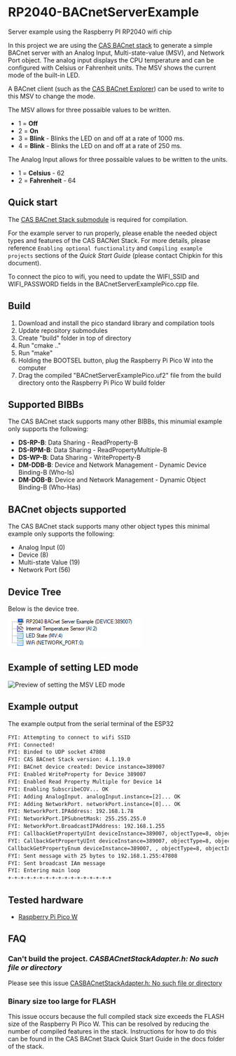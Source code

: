 # RP2040-BACnetServerExample
Server example using the Raspberry PI RP2040 wifi chip

In this project we are using the [CAS BACnet stack](https://www.bacnetstack.com/) to generate a simple BACnet server with an Analog Input, Multi-state-value (MSV), and Network Port object. The analog input displays the CPU temperature and can be configured with Celsius or Fahrenheit units. The MSV shows the current mode of the built-in LED.

A BACnet client (such as the [CAS BACnet Explorer](https://store.chipkin.com/products/tools/cas-bacnet-explorer)) can be used to write to this MSV to change the mode.

The MSV allows for three possaible values to be written.

- 1 = **Off**
- 2 = **On**
- 3 = **Blink** - Blinks the LED on and off at a rate of 1000 ms.
- 4 = **Blink** - Blinks the LED on and off at a rate of 250  ms.

The Analog Input allows for three possaible values to be written to the units.

- 1 = **Celsius** - 62
- 2 = **Fahrenheit** - 64

## Quick start

The [CAS BACnet Stack submodule](https://github.com/chipkin/BACnetServerExampleCPP/issues/8) is required for compilation.

For the example server to run properly, please enable the needed object types and features of the CAS BACNet Stack. For more details, please reference `Enabling optional functionality` and `Compiling example projects` sections of the *Quick Start Guide* (please contact Chipkin for this document).

To connect the pico to wifi, you need to update the WIFI_SSID and WIFI_PASSWORD fields in the BACnetServerExamplePico.cpp file.

## Build

1. Download and install the pico standard library and compilation tools
2. Update repository submodules
3. Create "build" folder in top of directory
4. Run "cmake .."
5. Run "make"
6. Holding the BOOTSEL button, plug the Raspberry Pi Pico W into the computer
7. Drag the compiled "BACnetServerExamplePico.uf2" file from the build directory onto the Raspberry Pi Pico W build folder

## Supported BIBBs

The CAS BACnet stack supports many other BIBBs, this minumial example only supports the following:

- **DS-RP-B**: Data Sharing - ReadProperty-B
- **DS-RPM-B**: Data Sharing - ReadPropertyMultiple-B
- **DS-WP-B**: Data Sharing - WriteProperty-B
- **DM-DDB-B**: Device and Network Management - Dynamic Device Binding-B (Who-Is)
- **DM-DOB-B**: Device and Network Management - Dynamic Object Binding-B (Who-Has)

## BACnet objects supported

The CAS BACnet stack supports many other object types this minimal example only supports the following:

- Analog Input (0)
- Device (8)
- Multi-state Value (19)
- Network Port (56)

## Device Tree

Below is the device tree.

![Preview of device tree](/device_tree.png?raw=true "Preview of device tree")

## Example of setting LED mode

![Preview of setting the MSV LED mode](/LED_demo.gif?raw=true "Preview of setting the MSV LED mode")

## Example output

The example output from the serial terminal of the ESP32

```txt
FYI: Attempting to connect to wifi SSID
FYI: Connected!
FYI: Binded to UDP socket 47808
FYI: CAS BACnet Stack version: 4.1.19.0
FYI: BACnet device created: Device instance=389007
FYI: Enabled WriteProperty for Device 389007
FYI: Enabled Read Property Multiple for Device 14
FYI: Enabling SubscribeCOV... OK
FYI: Adding AnalogInput. analogInput.instance=[2]... OK
FYI: Adding NetworkPort. networkPort.instance=[0]... OK
FYI: NetworkPort.IPAddress: 192.168.1.78
FYI: NetworkPort.IPSubnetMask: 255.255.255.0
FYI: NetworkPort.BroadcastIPAddress: 192.168.1.255
FYI: CallbackGetPropertyUInt deviceInstance=389007, objectType=8, objectInstance=389007, propertyIdentifier=62
FYI: CallbackGetPropertyUInt deviceInstance=389007, objectType=8, objectInstance=389007, propertyIdentifier=120
CallbackGetPropertyEnum deviceInstance=389007, , objectType=8, objectInstance=389007, propertyIdentifier=107 useArrayIndex=0, propertyArrayIndex=0
FYI: Sent message with 25 bytes to 192.168.1.255:47808
FYI: Sent broadcast IAm message
FYI: Entering main loop
+-+-+-+-+-+-+-+-+-+-+-+-+-+-+-+-+

```

## Tested hardware

- [Raspberry Pi Pico W](https://www.raspberrypi.com/documentation/microcontrollers/raspberry-pi-pico.html)

## FAQ

### Can't build the project. *CASBACnetStackAdapter.h: No such file or directory*

Please see this issue [CASBACnetStackAdapter.h: No such file or directory](https://github.com/chipkin/ESP32-BACnetServerExample/issues/1)

### Binary size too large for FLASH

This issue occurs because the full compiled stack size exceeds the FLASH size of the Raspberry Pi Pico W. This can be resolved by reducing the number of compiled 
features in the stack. Instructions for how to do this can be found in the CAS BACnet Stack Quick Start Guide in the docs folder of the stack.
